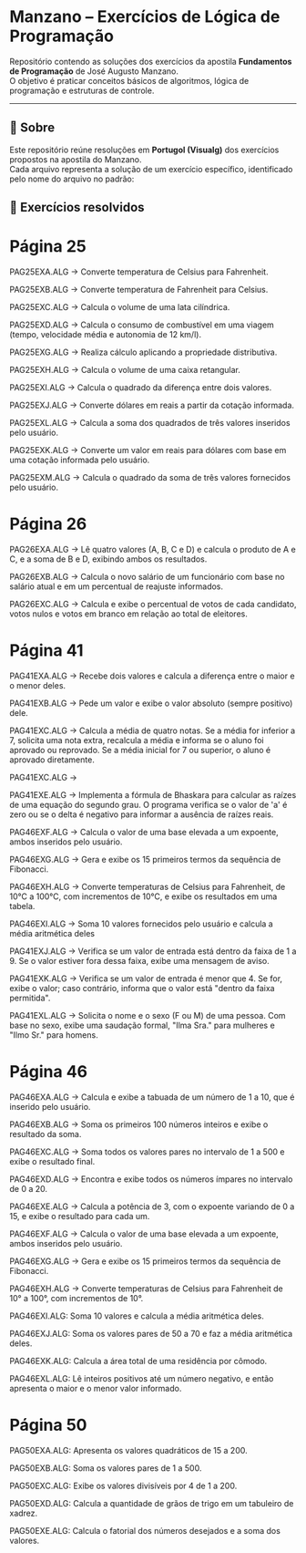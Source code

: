 # Manzano – Exercícios de Lógica de Programação

Repositório contendo as soluções dos exercícios da apostila **Fundamentos de Programação** de José Augusto Manzano.  
O objetivo é praticar conceitos básicos de algoritmos, lógica de programação e estruturas de controle.

---

## 📖 Sobre

Este repositório reúne resoluções em **Portugol (Visualg)** dos exercícios propostos na apostila do Manzano.  
Cada arquivo representa a solução de um exercício específico, identificado pelo nome do arquivo no padrão:

## 📂 Exercícios resolvidos

# Página 25

PAG25EXA.ALG → Converte temperatura de Celsius para Fahrenheit.

PAG25EXB.ALG → Converte temperatura de Fahrenheit para Celsius.

PAG25EXC.ALG → Calcula o volume de uma lata cilíndrica.

PAG25EXD.ALG → Calcula o consumo de combustível em uma viagem (tempo, velocidade média e autonomia de 12 km/l).

PAG25EXG.ALG → Realiza cálculo aplicando a propriedade distributiva.

PAG25EXH.ALG → Calcula o volume de uma caixa retangular.

PAG25EXI.ALG → Calcula o quadrado da diferença entre dois valores.

PAG25EXJ.ALG → Converte dólares em reais a partir da cotação informada.

PAG25EXL.ALG → Calcula a soma dos quadrados de três valores inseridos pelo usuário.

PAG25EXK.ALG → Converte um valor em reais para dólares com base em uma cotação informada pelo usuário.

PAG25EXM.ALG → Calcula o quadrado da soma de três valores fornecidos pelo usuário.

# Página 26

PAG26EXA.ALG → Lê quatro valores (A, B, C e D) e calcula o produto de A e C, e a soma de B e D, exibindo ambos os resultados.

PAG26EXB.ALG → Calcula o novo salário de um funcionário com base no salário atual e em um percentual de reajuste informados.

PAG26EXC.ALG → Calcula e exibe o percentual de votos de cada candidato, votos nulos e votos em branco em relação ao total de eleitores.

# Página 41

PAG41EXA.ALG → Recebe dois valores e calcula a diferença entre o maior e o menor deles.

PAG41EXB.ALG → Pede um valor e exibe o valor absoluto (sempre positivo) dele.

PAG41EXC.ALG → Calcula a média de quatro notas. Se a média for inferior a 7, solicita uma nota extra, recalcula a média e informa se o aluno foi aprovado ou reprovado. Se a média inicial for 7 ou superior, o aluno é aprovado diretamente.

PAG41EXC.ALG → 

PAG41EXE.ALG → Implementa a fórmula de Bhaskara para calcular as raízes de uma equação do segundo grau. O programa verifica se o valor de 'a' é zero ou se o delta é negativo para informar a ausência de raízes reais.

PAG46EXF.ALG → Calcula o valor de uma base elevada a um expoente, ambos inseridos pelo usuário.

PAG46EXG.ALG → Gera e exibe os 15 primeiros termos da sequência de Fibonacci.

PAG46EXH.ALG → Converte temperaturas de Celsius para Fahrenheit, de 10°C a 100°C, com incrementos de 10°C, e exibe os resultados em uma tabela.

PAG46EXI.ALG → Soma 10 valores fornecidos pelo usuário e calcula a média aritmética deles

PAG41EXJ.ALG → Verifica se um valor de entrada está dentro da faixa de 1 a 9. Se o valor estiver fora dessa faixa, exibe uma mensagem de aviso.

PAG41EXK.ALG → Verifica se um valor de entrada é menor que 4. Se for, exibe o valor; caso contrário, informa que o valor está "dentro da faixa permitida".

PAG41EXL.ALG → Solicita o nome e o sexo (F ou M) de uma pessoa. Com base no sexo, exibe uma saudação formal, "Ilma Sra." para mulheres e "Ilmo Sr." para homens.


# Página 46

PAG46EXA.ALG → Calcula e exibe a tabuada de um número de 1 a 10, que é inserido pelo usuário.

PAG46EXB.ALG → Soma os primeiros 100 números inteiros e exibe o resultado da soma.

PAG46EXC.ALG → Soma todos os valores pares no intervalo de 1 a 500 e exibe o resultado final.

PAG46EXD.ALG → Encontra e exibe todos os números ímpares no intervalo de 0 a 20.

PAG46EXE.ALG → Calcula a potência de 3, com o expoente variando de 0 a 15, e exibe o resultado para cada um.

PAG46EXF.ALG → Calcula o valor de uma base elevada a um expoente, ambos inseridos pelo usuário.

PAG46EXG.ALG → Gera e exibe os 15 primeiros termos da sequência de Fibonacci.

PAG46EXH.ALG → Converte temperaturas de Celsius para Fahrenheit de 10° a 100°, com incrementos de 10°.

PAG46EXI.ALG: Soma 10 valores e calcula a média aritmética deles.

PAG46EXJ.ALG: Soma os valores pares de 50 a 70 e faz a média aritmética deles.

PAG46EXK.ALG: Calcula a área total de uma residência por cômodo.

PAG46EXL.ALG: Lê inteiros positivos até um número negativo, e então apresenta o maior e o menor valor informado.


# Página 50

PAG50EXA.ALG: Apresenta os valores quadráticos de 15 a 200.

PAG50EXB.ALG: Soma os valores pares de 1 a 500.

PAG50EXC.ALG: Exibe os valores divisíveis por 4 de 1 a 200.

PAG50EXD.ALG: Calcula a quantidade de grãos de trigo em um tabuleiro de xadrez.

PAG50EXE.ALG: Calcula o fatorial dos números desejados e a soma dos valores.

